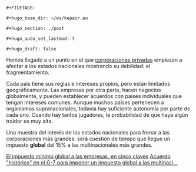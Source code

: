 ```{=org}
#+FILETAGS: 
```
```{=org}
#+hugo_base_dir: ~/ws/kepair.eu
```
```{=org}
#+hugo_section: ./post
```
```{=org}
#+hugo_auto_set_lastmod: t
```
```{=org}
#+hugo_draft: false
```
Hemos llegado a un punto en el que [corporaciones
privadas](id:f0681115-815b-4cd5-bd99-1ed674ab0925) empiezan a afectar a
los estados nacionales mostrando su debilidad: el fragmentamiento.

Cada país tiene sus reglas e intereses propios, pero están limitados
geográficamente. Las empresas por otra parte, hacen negocios
globalmente, y pueden establecer acuerdos con países individuales que
tengan intereses comunes. Aunque muchos países pertenecen a organismos
supranacionales, todavía hay suficiente autonomía por parte de cada uno.
Cuando hay tantos jugadores, la probabilidad de que haya algún traidor
es muy alta.

Una muestra del interés de los estados nacionales para frenar a las
corporaciones más grandes: será cuestión de tiempo que llegue un
impuesto **global** del 15% a las multinacionales más grandes.

[El impuesto mínimo global a las empresas, en cinco
claves](https://www.elperiodico.com/es/economia/20210605/claves-impuesto-minimo-global-empresas-11796879)
[Acuerdo \"histórico\" en el G-7 para imponer un impuesto global a las
multinaci...](https://www.elperiodico.com/es/economia/20210605/g-7-acuerda-impuesto-minimo-global-g7-11796674)
